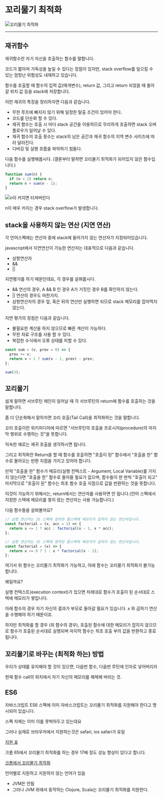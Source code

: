 # 꼬리물기 최적화

![꼬리물기 최적화](https://www.lvguowei.me/img/featured-recursion.png)

---

## 재귀함수

재귀함수란 자기 자신을 호출하는 함수를 말합니다.

코드가 짧아져 가독성을 높일 수 있다는 장점이 있지만, stack overflow를 일으킬 수 있는 엄청난 위험성도 내재하고 있습니다.

함수를 호출할 때 함수의 입력 값(매개변수), return 값, 그리고 return 되었을 때 돌아갈 위치 값 등을 stack에 저장합니다.

이런 재귀의 특징을 정리하자면 다음과 같습니다.

- 무한 루프에 빠지지 않기 위해 일정한 탈출 조건이 있어야 한다.
- 코드를 단순화 할 수 있다.
- 재귀 함수는 호출 시 마다 stack 공간을 이용하므로 무리하게 호출하면 stack 오버플로우가 일어날 수 있다.
- 재귀 함수의 호출 횟수는 stack의 남은 공간과 재귀 함수의 지역 변수 사이즈에 따라 달라진다.
- 디버깅 및 실행 흐름을 파악하기 힘들다.

다음 함수를 실행해봅시다. (결론부터 말하면 꼬리물기 최적화가 되어있지 않은 함수입니다.)

```javascript
function sum(n) {
  if (n < 2) return n;
  return n + sum(n - 1);
}
```

![n이 커지면 터져버린다](https://homoefficio.github.io/2015/07/27/%EC%9E%AC%EA%B7%80-%EB%B0%98%EB%B3%B5-Tail-Recursion/stack-overflow.png)

n이 매우 커지는 경우 stack overflow가 발생합니다.

## stack을 사용하지 않는 연산 (지연 연산)

각 언어스펙에는 연산자 중에 stack에 들어가지 않는 연산자가 지정되어있습니다.

javascript에서 지연연산이 가능한 연산자는 대표적으로 다음과 같습니다.

- 삼항연산자
- &&
- ||

지연평가를 하기 때문인데요, 각 경우를 살펴봅시다.

- && 연산의 경우, A && B 인 경우 A가 거짓인 경우 B를 확인하지 않는다.
- || 연산의 경우도 마찬가지.
- 삼항연산자의 경우 앞, 혹은 뒤의 연산만 실행하면 되므로 stack 메모리를 잡아먹지 않는다.

지연 평가의 장점은 다음과 같습니다.

- 불필요한 계산을 하지 않으므로 빠른 계산이 가능하다.
- 무한 자료 구조를 사용 할 수 있다.
- 복잡한 수식에서 오류 상태를 피할 수 있다.

```javascript
const sum = (v, prev = 0) => {
  prev += v;
  return v > 1 ? sum(v - 1, prev) : prev;
};

sum(3);
```

## 꼬리물기

쉽게 말하면 서브루틴 체인이 일어날 때 각 서브루틴의 return에 함수를 호출하는 것을 말합니다.

좀 더 단순화해서 말하자면 꼬리 호출(Tail Call)을 최적화하는 것을 말합니다.

꼬리 호출이란 위키피디아에 따르면 "서브루틴의 호출을 프로시저(procedure)의 마지막 행위로 수행하는 것"을 뜻합니다.

익숙한 예로는 재귀 호출을 생각하시면 됩니다.

그리고 최적화란 Return을 할 때 함수를 호출하면 "호출이 된" 함수에서 "호출을 한" 함수로 돌아오는 반환 지점을 가지고 있어야 합니다.

만약 "호출을 한" 함수가 메모리(실행 컨텍스트 - Argument, Local Variable)를 가지지 않는다면 "호출을 한" 함수로 돌아올 필요가 없으며,
함수들이 한 번씩 "호출이 되고" 마지막으로 "호출이 된" 함수는 최초 함수 호출 지점으로 값을 반환하는 것을 뜻합니다.

이것이 가능하기 위해서는, return에서는 연산자를 사용하면 안 됩니다.(언어 스펙에서 지정한 스택에 메모리를 쌓지 않는 연산자는 사용 가능합니다.)

다음 함수들을 살펴볼까요?

```javascript
// 삼항 연산자는 JS 스펙에 정의된 콜스택에 메모리가 잡히지 않는 연산자입니다.
const factorial = (x, acc = 1) => {
  return x <= 1 ? acc : factorial(x - 1, x * acc);
};
```

```javascript
// 삼항 연산자는 JS 스펙에 정의된 콜스택에 메모리가 잡히지 않는 연산자입니다.
const factorial = (x) => {
  return x <= 0 ? 1 : x * factorial(x - 1);
};
```

여기서 위 함수는 꼬리물기 최적화가 가능하고, 아래 함수는 꼬리물기 최적화가 불가능합니다.

왜일까요?

실행 컨텍스트(execution context)가 있으면 차례대로 함수가 호출이 된 순서대로 스택에 메모리가 쌓입니다.

아래 함수의 경우 자기 자신의 결과가 부모로 돌아갈 필요가 있습니다. x 와 곱하기 연산을 수행해야 하기 때문이죠.

하지만 최적화를 할 경우 (위 함수의 경우), 호출된 함수에 대한 메모리가 잡히지 않으므로 함수가 호출된 순서대로 실행되며 마지막 함수는 최초 호출 부의 값을 반환하고 종료됩니다.

## 꼬리물기로 바꾸는 (최적화 하는) 방법

우리가 상태를 유지해야 할 것이 있으면, 다음번 함수, 다음번 루틴에 인자로 넣어버리자

현재 함수 call의 위치애서 자기 자신의 메모리를 해제해 버리는 것.

## ES6

자바스크립트 ES6 스펙에 이미 자바스크립트는 꼬리물기 최적화를 지원해야 한다고 명시되어 있습니다.

스펙 자체는 이미 이를 못박아두고 있는데요

그러나 실제로 브라우저에서 지원하는것은 safari, ios safari가 유일

[지원 표](https://kangax.github.io/compat-table/es6/)

크롬 65에서 꼬리물기 최적화를 하는 경우 17배 정도 성능 향상이 있다고 합니다.

[크롬에서 꼬리물기 최적화](https://www.linkedin.com/pulse/tail-call-optimizations-es6-michael-clark/)

언어별로 지원하고 지원하지 않는 언어가 있음

- JVM은 안됨
- 그러나 JVM 위에서 동작하는 Clojure, Scala는 꼬리물기 최적화를 지원한다.
